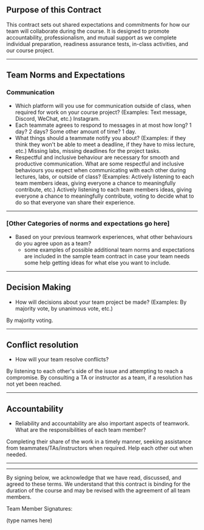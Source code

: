 ## Purpose of this Contract

This contract sets out shared expectations and commitments for how our team will collaborate during the course. It is designed to promote accountability, professionalism, and mutual support as we complete individual preparation, readiness assurance tests, in-class activities, and our course project.

---
## Team Norms and Expectations

### Communication

* Which platform will you use for communication outside of class, when required for work on your course project? (Examples: Text message, Discord, WeChat, etc.)
Instagram.
* Each teammate agrees to respond to messages in at most how long? 1 day? 2 days? Some other amount of time? 
1 day.
* What things should a teammate notify you about? (Examples: if they think they won't be able to meet a deadline, if they have to miss lecture, etc.)
Missing labs, missing deadlines for the project tasks.
* Respectful and inclusive behaviour are necessary for smooth and productive communication. What are some respectful and inclusive behaviours you expect when communicating with each other during lectures, labs, or outside of class? (Examples: Actively listening to each team members ideas, giving everyone a chance to meaningfully contribute, etc.)
Actively listening to each team members ideas, giving everyone a chance to meaningfully contribute, voting to decide what to do so that everyone van share their experience.

---

### [Other Categories of norms and expectations go here]

* Based on your previous teamwork experiences, what other behaviours do you agree upon as a team?
    - some examples of possible additional team norms and expectations are included in the sample team contract in case your team needs some help getting ideas for what else you want to include.

---

## Decision Making

* How will decisions about your team project be made? (Examples: By majority vote, by unanimous vote, etc.)

By majority voting.

---
## Conflict resolution

* How will your team resolve conflicts?

By listening to each other's side of the issue and attempting to reach a compromise. By consulting a TA or instructor as a team, if a resolution has not yet been reached.



---

## Accountability

* Reliability and accountability are also important aspects of teamwork. What are the responsibilities of each team member?

Completing their share of the work in a timely manner, seeking assistance from teammates/TAs/instructors when required.
Help each other out when needed. 

---

---

By signing below, we acknowledge that we have read, discussed, and agreed to these terms. We understand that this contract is binding for the duration of the course and may be revised with the agreement of all team members.

Team Member Signatures:

(type names here)
